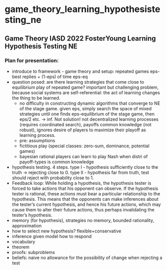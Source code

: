 # game_theory_learning_hypothesistesting_ne
##  Game Theory IASD 2022 FosterYoung Learning Hypothesis Testing NE

### Plan for presentation:

+ introduce to framework - game theory and setup: repeated games eps-best replies + (1-eps) of time eps-eq
+ question posed: are there learning strategies that come close to equilibrium play of repeated game? important but challenging problem, because social systems are self-referential: the act of learning changes the thing to be learned.
    + no difficulty in constructing dynamic algorithms that converge to NE of the stage game. given eps, simply search the space of mixed strategies until one finds eps-equilibrium of the stage game, then eps/2 etc. -> inf. Not solution! not decentralized learning processes (requires coordinated search), payoffs common knowledge (not robust), ignores desire of players to maximize their playoff as learning process.
    + pre: assumptions
    + fictitious play (special classes: zero-sum, dominance, potential games)
    + bayesian rational players can learn to play Nash when distri of payoff-types is common knowledge
+ hypothesis testing. 4 steps. type I - hypothesis sufficiently close to the truth -> rejecting close to 0. type II - hypothesis far from truth, test should reject with probability close to 1.
+ Feedback loop: While holding a hypothesis, the hypothesis tester is forced to take actions that his opponent can observe. If the hypothesis tester is rational, these actions must bear a particular relationship to the hypothesis. This means that the opponents can make inferences about the tester’s current hypothesis, and hence his future actions, which may cause them to alter their future actions, thus perhaps invalidating the tester’s hypothesis.
+ memory (for hypothesis), strategies no memory, bounded rationality, approximation
+ how to select new hypothesis? flexible+conservative
+ inference given model how to respond
+ vocabulary
+ theorem
+ proofs: subproblems 
+ beliefs: naive no allowance for the possibility of change when rejecting a test